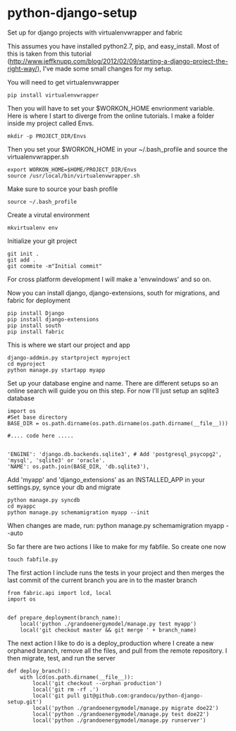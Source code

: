 python-django-setup
===================

Set up for django projects with virtualenvwrapper and fabric


This assumes you have installed python2.7, pip, and easy_install.  Most of this is taken from this tutorial (http://www.jeffknupp.com/blog/2012/02/09/starting-a-django-project-the-right-way/),  I've made some small changes for my setup.

You will need to get virtualenvwrapper

    pip install virtualenvwrapper

Then you will have to set your $WORKON_HOME envrionment variable.  Here is where I start to diverge from the online tutorials.  I make a folder inside my project called Envs.

    mkdir -p PROJECT_DIR/Envs

Then you set your $WORKON_HOME in your ~/.bash_profile and source the virtualenvwrapper.sh

    export WORKON_HOME=$HOME/PROJECT_DIR/Envs
    source /usr/local/bin/virtualenvwrapper.sh

Make sure to source your bash profile

    source ~/.bash_profile

Create a virutal environment

    mkvirtualenv env

Initialize your git project 

    git init .
    git add .
    git commite -m"Initial commit"

For cross platform development I will make a 'envwindows' and so on.

Now you can install django, django-extensions, south for migrations, and fabric for deployment

    pip install Django
    pip install django-extensions
    pip install south
    pip install fabric

This is where we start our project and app

    django-addmin.py startproject myproject
    cd myproject
    python manage.py startapp myapp

Set up your database engine and name.  There are different setups so an online search will guide you on this step.
For now I'll just setup an sqlite3 database

    import os
    #Set base directory
    BASE_DIR = os.path.dirname(os.path.dirname(os.path.dirname(__file__)))

    #.... code here .....


    'ENGINE': 'django.db.backends.sqlite3', # Add 'postgresql_psycopg2', 'mysql', 'sqlite3' or 'oracle'.
    'NAME': os.path.join(BASE_DIR, 'db.sqlite3'),


Add 'myapp' and 'django_extensions' as an INSTALLED_APP in your settings.py, synce your db and migrate

    python manage.py syncdb
    cd myappc
    python manage.py schemamigration myapp --init

When changes are made, run:
    python manage.py schemamigration myapp --auto


So far there are two actions I like to make for my fabfile.  So create one now

    touch fabfile.py

The first action I include runs the tests in your project and then merges the last commit of the current branch you are in
to the master branch

````
from fabric.api import lcd, local
import os


def prepare_deployment(branch_name):
    local('python ./grandoenergymodel/manage.py test myapp')
    local('git checkout master && git merge ' + branch_name)
````

The next action I like to do is a deploy_production where I create a new orphaned branch, remove all the files, and pull from the
remote repository.  I then migrate, test, and run the server

````
def deploy_branch():
    with lcd(os.path.dirname(__file__)):
        local('git checkout --orphan production')
        local('git rm -rf .')
        local('git pull git@github.com:grandocu/python-django-setup.git')
        local('python ./grandoenergymodel/manage.py migrate doe22')
        local('python ./grandoenergymodel/manage.py test doe22')
        local('python ./grandoenergymodel/manage.py runserver')
````